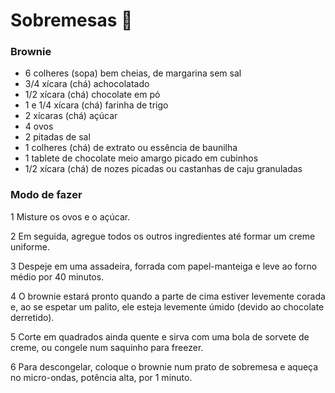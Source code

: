 # Sobremesas 🍰
        
### Brownie

- 6 colheres (sopa) bem cheias, de margarina sem sal
- 3/4 xícara (chá) achocolatado
- 1/2 xícara (chá) chocolate em pó
- 1 e 1/4 xícara (chá) farinha de trigo
- 2 xícaras (chá) açúcar
- 4 ovos
- 2 pitadas de sal
- 1 colheres (chá) de extrato ou essência de baunilha
- 1 tablete de chocolate meio amargo picado em cubinhos
- 1/2 xícara (chá) de nozes picadas ou castanhas de caju granuladas


### Modo de fazer

1 Misture os ovos e o açúcar.
 
2 Em seguida, agregue todos os outros ingredientes até formar um creme uniforme.

3 Despeje em uma assadeira, forrada com papel-manteiga e leve ao forno médio por 40 minutos.

4 O brownie estará pronto quando a parte de cima estiver levemente corada e, ao se espetar um palito, ele esteja levemente úmido (devido ao chocolate derretido).

5 Corte em quadrados ainda quente e sirva com uma bola de sorvete de creme, ou congele num saquinho para freezer.

6 Para descongelar, coloque o brownie num prato de sobremesa e aqueça no micro-ondas, potência alta, por 1 minuto.

